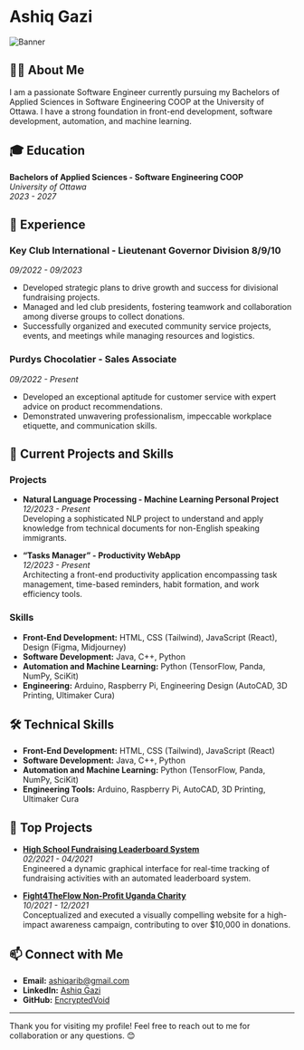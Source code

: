 # Ashiq Gazi

![Banner](https://via.placeholder.com/800x200.png?text=Ashiq+Gazi+-+Software+Engineer)

## 👨‍💻 About Me
I am a passionate Software Engineer currently pursuing my Bachelors of Applied Sciences in Software Engineering COOP at the University of Ottawa. I have a strong foundation in front-end development, software development, automation, and machine learning.

## 🎓 Education
**Bachelors of Applied Sciences - Software Engineering COOP**  
*University of Ottawa*  
*2023 - 2027*

## 💼 Experience
### Key Club International - Lieutenant Governor Division 8/9/10
*09/2022 - 09/2023*
- Developed strategic plans to drive growth and success for divisional fundraising projects.
- Managed and led club presidents, fostering teamwork and collaboration among diverse groups to collect donations.
- Successfully organized and executed community service projects, events, and meetings while managing resources and logistics.

### Purdys Chocolatier - Sales Associate
*09/2022 - Present*
- Developed an exceptional aptitude for customer service with expert advice on product recommendations.
- Demonstrated unwavering professionalism, impeccable workplace etiquette, and communication skills.

## 🔧 Current Projects and Skills
### Projects
- **Natural Language Processing - Machine Learning Personal Project**  
  *12/2023 - Present*  
  Developing a sophisticated NLP project to understand and apply knowledge from technical documents for non-English speaking immigrants.
  
- **“Tasks Manager” - Productivity WebApp**  
  *12/2023 - Present*  
  Architecting a front-end productivity application encompassing task management, time-based reminders, habit formation, and work efficiency tools.

### Skills
- **Front-End Development:** HTML, CSS (Tailwind), JavaScript (React), Design (Figma, Midjourney)
- **Software Development:** Java, C++, Python
- **Automation and Machine Learning:** Python (TensorFlow, Panda, NumPy, SciKit)
- **Engineering:** Arduino, Raspberry Pi, Engineering Design (AutoCAD, 3D Printing, Ultimaker Cura)

## 🛠️ Technical Skills
- **Front-End Development:** HTML, CSS (Tailwind), JavaScript (React)
- **Software Development:** Java, C++, Python
- **Automation and Machine Learning:** Python (TensorFlow, Panda, NumPy, SciKit)
- **Engineering Tools:** Arduino, Raspberry Pi, AutoCAD, 3D Printing, Ultimaker Cura

## 🌟 Top Projects
- **[High School Fundraising Leaderboard System](https://github.com/EncryptedVoid/leaderboard-system)**  
  *02/2021 - 04/2021*  
  Engineered a dynamic graphical interface for real-time tracking of fundraising activities with an automated leaderboard system.

- **[Fight4TheFlow Non-Profit Uganda Charity](https://github.com/EncryptedVoid/fight4theflow-uganda)**  
  *10/2021 - 12/2021*  
  Conceptualized and executed a visually compelling website for a high-impact awareness campaign, contributing to over $10,000 in donations.

## 📫 Connect with Me
- **Email:** [ashiqarib@gmail.com](mailto:ashiqarib@gmail.com)
- **LinkedIn:** [Ashiq Gazi](https://www.linkedin.com/in/ashiq-gazi-090a6b213/)
- **GitHub:** [EncryptedVoid](https://github.com/EncryptedVoid)

---

Thank you for visiting my profile! Feel free to reach out to me for collaboration or any questions. 😊
